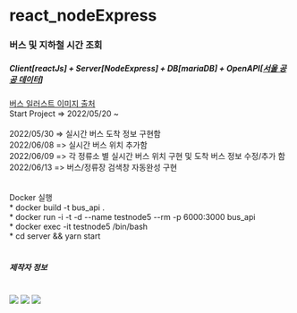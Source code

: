 # react_nodeExpress
<h3>버스 및 지하철 시간 조회</h3>
  <h5>Client[reactJs] + Server[NodeExpress] + DB[mariaDB] + OpenAPI[<a href="https://www.data.go.kr/">서울 공공 데이터</a>]</h5>
  <div>
    <a href="https://www.logoyogo.com/downloads/%eb%b2%84%ec%8a%a4-%ec%8a%a4%eb%a7%88%ec%9d%bc-%eb%a1%9c%ea%b3%a0-%ec%95%84%ec%9d%b4%ec%bd%98-%ec%9d%bc%eb%9f%ac%ec%8a%a4%ed%8a%b8-ai-%eb%8b%a4%ec%9a%b4%eb%a1%9c%eb%93%9c/">버스 일러스트 이미지 출처</a>
    <br>
    Start Project => 2022/05/20 ~ <br>
    <br>
    2022/05/30 => 실시간 버스 도착 정보 구현함<br>
    2022/06/08 => 실시간 버스 위치 추가함<br>
    2022/06/09 => 각 정류소 별 실시간 버스 위치 구현 및 도착 버스 정보 수정/추가 함<br>
    2022/06/13 => 버스/정류장 검색창 자동완성 구현<br>
    <br>
    <br>
    Docker 실행 <br>
      * docker build -t bus_api . <br>
      * docker run -i -t -d --name testnode5 --rm -p 6000:3000 bus_api <br>
      * docker exec -it testnode5 /bin/bash <br>
      * cd server && yarn start
  </div>
<br>
<h5>제작자 정보</h5> 
<br>
<img src="https://img.shields.io/badge/JavaScript-FFCA28?style=for-the-badge&logo=javascript&logoColor=black"/>
<img src="https://img.shields.io/badge/React-informational?style=for-the-badge&logo=React&logoColor=black"/>
<img src="https://img.shields.io/badge/NodeExpress-green?style=for-the-badge&logo=../demo/src/images/nodedotjs.svg&logoColor=black"/>

